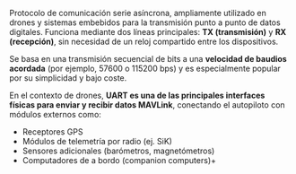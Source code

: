 Protocolo de comunicación serie asíncrona, ampliamente utilizado en drones y sistemas embebidos para la transmisión punto a punto de datos digitales. Funciona mediante dos líneas principales: **TX (transmisión)** y **RX (recepción)**, sin necesidad de un reloj compartido entre los dispositivos.

Se basa en una transmisión secuencial de bits a una **velocidad de baudios acordada** (por ejemplo, 57600 o 115200 bps) y es especialmente popular por su simplicidad y bajo coste.

En el contexto de drones, **UART es una de las principales interfaces físicas para enviar y recibir datos MAVLink**, conectando el autopiloto con módulos externos como:
- Receptores GPS
- Módulos de telemetría por radio (ej. SiK)
- Sensores adicionales (barómetros, magnetómetros)
- Computadores de a bordo (companion computers)+

